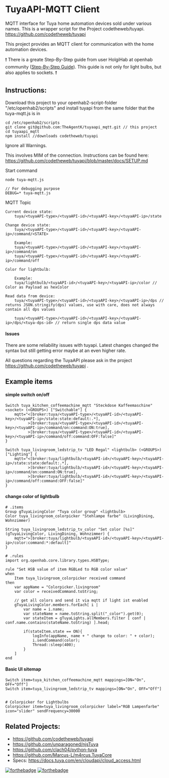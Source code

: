 # TuyaAPI-MQTT Client
MQTT interface for Tuya home automation devices sold under various names.
This is a wrapper script for the Project codetheweb/tuyapi. https://github.com/codetheweb/tuyapi

This project provides an MQTT client for communication with the home automation devices.

:exclamation: There is a greate Step-By-Step guide from user HolgiHab at openhab community ([Step-By-Step Guide](
https://community.openhab.org/t/step-by-step-guide-for-adding-tuya-bulbs-smart-life-to-oh2-using-tuya-mqtt-js-by-agentk/59371)). This guide is not only for light bulbs, but also applies to sockets. :exclamation:

## Instructions:

Download this project to your openhab2-script-folder "/etc/openhab2/scripts" and install tuyapi from the same folder that the tuya-mqtt.js is in
```
cd /etc/openhab2/scripts
git clone git@github.com:TheAgentK/tuyaapi_mqtt.git // this project
cd tuyaapi_mqtt
npm install //downloads codetheweb/tuyapi
```

Ignore all Warnings.

This involves MIM of the connection. Instructions can be found here: https://github.com/codetheweb/tuyapi/blob/master/docs/SETUP.md

Start command
```
node tuya-mqtt.js

// For debugging purpose
DEBUG=* tuya-mqtt.js
```

MQTT Topic
```
Current device state:
    tuya/<tuyaAPI-type>/<tuyaAPI-id>/<tuyaAPI-key>/<tuyaAPI-ip>/state

Change device state:
    tuya/<tuyaAPI-type>/<tuyaAPI-id>/<tuyaAPI-key>/<tuyaAPI-ip>/command/<STATE>

    Example:
    tuya/<tuyaAPI-type>/<tuyaAPI-id>/<tuyaAPI-key>/<tuyaAPI-ip>/command/on
    tuya/<tuyaAPI-type>/<tuyaAPI-id>/<tuyaAPI-key>/<tuyaAPI-ip>/command/off

Color for lightbulb:

    Example:
    tuya/lightbulb/<tuyaAPI-id>/<tuyaAPI-key>/<tuyaAPI-ip>/color // Color as Payload as hexColor

Read data from device:
    tuya/<tuyaAPI-type>/<tuyaAPI-id>/<tuyaAPI-key>/<tuyaAPI-ip>/dps // returns JSON.stringify(dps) values, use with care, does not always contain all dps values

    tuya/<tuyaAPI-type>/<tuyaAPI-id>/<tuyaAPI-key>/<tuyaAPI-ip>/dps/<tuya-dps-id> // return single dps data value
```

#### Issues
There are some reliability issues with tuyapi. Latest changes changed the syntax but still getting error maybe at an even higher rate.

All questions regarding the TuyaAPI please ask in the project https://github.com/codetheweb/tuyapi .


## Example items
#### simple switch on/off
```
Switch tuya_kitchen_coffeemachine_mqtt "Steckdose Kaffeemaschine" <socket> (<GROUPS>) ["Switchable"] {
    mqtt="<[broker:tuya/<tuyaAPI-type>/<tuyaAPI-id>/<tuyaAPI-key>/<tuyaAPI-ip>/state:state:default:.*], 
          >[broker:tuya/<tuyaAPI-type>/<tuyaAPI-id>/<tuyaAPI-key>/<tuyaAPI-ip>/command/on:command:ON:true], 
          >[broker:tuya/<tuyaAPI-type>/<tuyaAPI-id>/<tuyaAPI-key>/<tuyaAPI-ip>/command/off:command:OFF:false]"
}

Switch tuya_livingroom_ledstrip_tv "LED Regal" <lightbulb> (<GROUPS>) ["Lighting"] {
    mqtt="<[broker:tuya/lightbulb/<tuyaAPI-id>/<tuyaAPI-key>/<tuyaAPI-ip>/state:state:default:.*], 
          >[broker:tuya/lightbulb/<tuyaAPI-id>/<tuyaAPI-key>/<tuyaAPI-ip>/command/on:command:ON:true], 
          >[broker:tuya/lightbulb/<tuyaAPI-id>/<tuyaAPI-key>/<tuyaAPI-ip>/command/off:command:OFF:false]"
}
```

#### change color of lightbulb
```
# .items
Group gTuyaLivingColor "Tuya color group" <lightbulb>
Color tuya_livingroom_colorpicker "Stehlampe farbe" (LivingDining, Wohnzimmer)

String tuya_livingroom_ledstrip_tv_color "Set color [%s]" (gTuyaLivingColor, LivingDining, Wohnzimmer) {
    mqtt=">[broker:tuya/lightbulb/<tuyaAPI-id>/<tuyaAPI-key>/<tuyaAPI-ip>/color:command:*:default]"
}

# .rules
import org.openhab.core.library.types.HSBType;

rule "Set HSB value of item RGBLed to RGB color value"
when
	Item tuya_livingroom_colorpicker received command
then
	var appName = "Colorpicker.livingroom"
	var color = receivedCommand.toString;

    // get all colors and send it via mqtt if light ist enabled
	gTuyaLivingColor.members.forEach[ i |
		var name = i.name;
		var stateName = name.toString.split("_color").get(0);
		var stateItem = gTuyaLights.allMembers.filter [ conf | conf.name.contains(stateName.toString) ].head;

		if(stateItem.state == ON){
			logInfo(appName, name + " change to color: " + color);
			i.sendCommand(color);
			Thread::sleep(400);
		}
	]
end

```

#### Basic UI sitemap
```
Switch item=tuya_kitchen_coffeemachine_mqtt mappings=[ON="On", OFF="Off"]
Switch item=tuya_livingroom_ledstrip_tv mappings=[ON="On", OFF="Off"]


# Colorpicker for Lightbulbs
Colorpicker item=tuya_livingroom_colorpicker label="RGB Lampenfarbe" icon="slider" sendFrequency=30000
```

## Related Projects:
- https://github.com/codetheweb/tuyapi
- https://github.com/unparagoned/njsTuya
- https://github.com/clach04/python-tuya
- https://github.com/Marcus-L/m4rcus.TuyaCore
- Specs: https://docs.tuya.com/en/cloudapi/cloud_access.html

[![forthebadge](https://forthebadge.com/images/badges/made-with-javascript.svg)](https://forthebadge.com)
[![forthebadge](https://forthebadge.com/images/badges/built-with-love.svg)](https://forthebadge.com)
